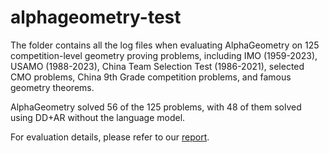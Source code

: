 # alphageometry-test

The folder contains all the log files when evaluating AlphaGeometry on 125 competition-level geometry proving problems, including IMO (1959-2023), USAMO (1988-2023), China Team Selection Test (1986-2021), selected CMO problems, China 9th Grade competition problems, and famous geometry theorems.

AlphaGeometry solved 56 of the 125 problems, with 48 of them solved using DD+AR without the language model.

For evaluation details, please refer to our [report](./report.pdf).
